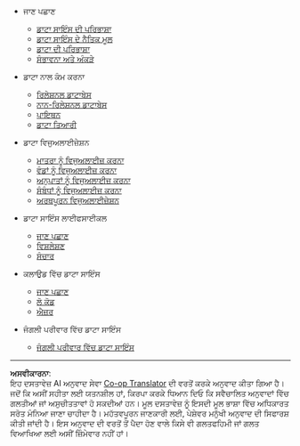 <!--
CO_OP_TRANSLATOR_METADATA:
{
  "original_hash": "3767555b3cc28a2865c79202f4374204",
  "translation_date": "2025-08-27T17:01:46+00:00",
  "source_file": "docs/_sidebar.md",
  "language_code": "pa"
}
-->
- ਜਾਣ ਪਛਾਣ  
  - [ਡਾਟਾ ਸਾਇੰਸ ਦੀ ਪਰਿਭਾਸ਼ਾ](../1-Introduction/01-defining-data-science/README.md)  
  - [ਡਾਟਾ ਸਾਇੰਸ ਦੇ ਨੈਤਿਕ ਮੂਲ](../1-Introduction/02-ethics/README.md)  
  - [ਡਾਟਾ ਦੀ ਪਰਿਭਾਸ਼ਾ](../1-Introduction/03-defining-data/README.md)  
  - [ਸੰਭਾਵਨਾ ਅਤੇ ਅੰਕੜੇ](../1-Introduction/04-stats-and-probability/README.md)  

- ਡਾਟਾ ਨਾਲ ਕੰਮ ਕਰਨਾ  
  - [ਰਿਲੇਸ਼ਨਲ ਡਾਟਾਬੇਸ](../2-Working-With-Data/05-relational-databases/README.md)  
  - [ਨਾਨ-ਰਿਲੇਸ਼ਨਲ ਡਾਟਾਬੇਸ](../2-Working-With-Data/06-non-relational/README.md)  
  - [ਪਾਇਥਨ](../2-Working-With-Data/07-python/README.md)  
  - [ਡਾਟਾ ਤਿਆਰੀ](../2-Working-With-Data/08-data-preparation/README.md)  

- ਡਾਟਾ ਵਿਜੁਅਲਾਈਜ਼ੇਸ਼ਨ  
  - [ਮਾਤਰਾ ਨੂੰ ਵਿਜੁਅਲਾਈਜ਼ ਕਰਨਾ](../3-Data-Visualization/09-visualization-quantities/README.md)  
  - [ਵੰਡਾਂ ਨੂੰ ਵਿਜੁਅਲਾਈਜ਼ ਕਰਨਾ](../3-Data-Visualization/10-visualization-distributions/README.md)  
  - [ਅਨੁਪਾਤਾਂ ਨੂੰ ਵਿਜੁਅਲਾਈਜ਼ ਕਰਨਾ](../3-Data-Visualization/11-visualization-proportions/README.md)  
  - [ਸੰਬੰਧਾਂ ਨੂੰ ਵਿਜੁਅਲਾਈਜ਼ ਕਰਨਾ](../3-Data-Visualization/12-visualization-relationships/README.md)  
  - [ਅਰਥਪੂਰਨ ਵਿਜੁਅਲਾਈਜ਼ੇਸ਼ਨ](../3-Data-Visualization/13-meaningful-visualizations/README.md)  

- ਡਾਟਾ ਸਾਇੰਸ ਲਾਈਫਸਾਈਕਲ  
  - [ਜਾਣ ਪਛਾਣ](../4-Data-Science-Lifecycle/14-Introduction/README.md)  
  - [ਵਿਸ਼ਲੇਸ਼ਣ](../4-Data-Science-Lifecycle/15-analyzing/README.md)  
  - [ਸੰਚਾਰ](../4-Data-Science-Lifecycle/16-communication/README.md)  

- ਕਲਾਉਡ ਵਿੱਚ ਡਾਟਾ ਸਾਇੰਸ  
  - [ਜਾਣ ਪਛਾਣ](../5-Data-Science-In-Cloud/17-Introduction/README.md)  
  - [ਲੋ ਕੋਡ](../5-Data-Science-In-Cloud/18-Low-Code/README.md)  
  - [ਐਜ਼ਰ](../5-Data-Science-In-Cloud/19-Azure/README.md)  

- ਜੰਗਲੀ ਪਰੀਵਾਰ ਵਿੱਚ ਡਾਟਾ ਸਾਇੰਸ  
  - [ਜੰਗਲੀ ਪਰੀਵਾਰ ਵਿੱਚ ਡਾਟਾ ਸਾਇੰਸ](../6-Data-Science-In-Wild/README.md)  

---

**ਅਸਵੀਕਾਰਨਾ**:  
ਇਹ ਦਸਤਾਵੇਜ਼ AI ਅਨੁਵਾਦ ਸੇਵਾ [Co-op Translator](https://github.com/Azure/co-op-translator) ਦੀ ਵਰਤੋਂ ਕਰਕੇ ਅਨੁਵਾਦ ਕੀਤਾ ਗਿਆ ਹੈ। ਜਦੋਂ ਕਿ ਅਸੀਂ ਸਹੀਤਾ ਲਈ ਯਤਨਸ਼ੀਲ ਹਾਂ, ਕਿਰਪਾ ਕਰਕੇ ਧਿਆਨ ਦਿਓ ਕਿ ਸਵੈਚਾਲਿਤ ਅਨੁਵਾਦਾਂ ਵਿੱਚ ਗਲਤੀਆਂ ਜਾਂ ਅਸੁਚੀਤਤਾਵਾਂ ਹੋ ਸਕਦੀਆਂ ਹਨ। ਮੂਲ ਦਸਤਾਵੇਜ਼ ਨੂੰ ਇਸਦੀ ਮੂਲ ਭਾਸ਼ਾ ਵਿੱਚ ਅਧਿਕਾਰਤ ਸਰੋਤ ਮੰਨਿਆ ਜਾਣਾ ਚਾਹੀਦਾ ਹੈ। ਮਹੱਤਵਪੂਰਨ ਜਾਣਕਾਰੀ ਲਈ, ਪੇਸ਼ੇਵਰ ਮਨੁੱਖੀ ਅਨੁਵਾਦ ਦੀ ਸਿਫਾਰਸ਼ ਕੀਤੀ ਜਾਂਦੀ ਹੈ। ਇਸ ਅਨੁਵਾਦ ਦੀ ਵਰਤੋਂ ਤੋਂ ਪੈਦਾ ਹੋਣ ਵਾਲੇ ਕਿਸੇ ਵੀ ਗਲਤਫਹਿਮੀ ਜਾਂ ਗਲਤ ਵਿਆਖਿਆ ਲਈ ਅਸੀਂ ਜ਼ਿੰਮੇਵਾਰ ਨਹੀਂ ਹਾਂ।